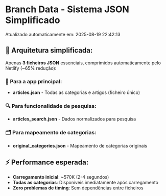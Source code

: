 # Branch Data - Sistema JSON Simplificado
Atualizado automaticamente em: 2025-08-19 22:42:13

## 🎯 Arquitetura simplificada:
Apenas **3 ficheiros JSON** essenciais, comprimidos automaticamente pelo Netlify (~65% redução):

### 📱 Para a app principal:
- **articles.json** - Todas as categorias e artigos (ficheiro único)

### 🔍 Para funcionalidade de pesquisa:
- **articles_search.json** - Dados normalizados para pesquisa

### 🗂️ Para mapeamento de categorias:
- **original_categories.json** - Mapeamento de categorias originais

## ⚡ Performance esperada:
- **Carregamento inicial**: ~570K (2-4 segundos)
- **Todas as categorias**: Disponíveis imediatamente após carregamento
- **Zero problemas de timing**: Sem dependências entre ficheiros

